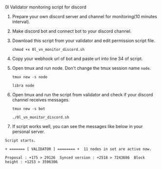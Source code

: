 0l Validator monitoring script for discord

1. Prepare your own discord server and channel for monitoring(10 minutes interval).
2. Make discord bot and connect bot to your discord channel.
3. Download this script from your validator and edit permission script file.
   
   ```chmod +x 0l_vn_monitor_discord.sh```
5. Copy your webhook url of bot and paste url into line 34 of script.
6. Open tmux and run node. Don't change the tmux session name `node`.

   ```tmux new -s node```
   
   ```libra node```
8. Open tmux and run the script from validator and check if your discord channel receives messages.

   ```tmux new -s bot```
   
   ```./0l_vn_monitor_discord.sh```
10. If script works well, you can see the messages like below in your personal server.

   ```Script starts.```
   
   ```+ ======= [ VALIDATOR ] ======== +  11 nodes in set are active now.```
   
   ```Proposal : +175 > 29126  Synced version : +2518 > 7243686  Block height : +1253 > 3596306```
